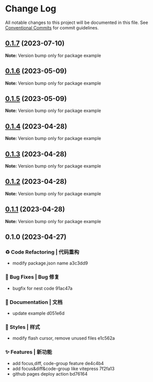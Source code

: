 # Change Log

All notable changes to this project will be documented in this file.
See [Conventional Commits](https://conventionalcommits.org) for commit guidelines.

## [0.1.7](///compare/example@0.1.6...example@0.1.7) (2023-07-10)

**Note:** Version bump only for package example





## [0.1.6](///compare/example@0.1.5...example@0.1.6) (2023-05-09)

**Note:** Version bump only for package example





## [0.1.5](///compare/example@0.1.4...example@0.1.5) (2023-05-09)

**Note:** Version bump only for package example





## [0.1.4](///compare/example@0.1.3...example@0.1.4) (2023-04-28)

**Note:** Version bump only for package example





## [0.1.3](///compare/example@0.1.2...example@0.1.3) (2023-04-28)

**Note:** Version bump only for package example





## [0.1.2](///compare/example@0.1.1...example@0.1.2) (2023-04-28)

**Note:** Version bump only for package example





## [0.1.1](///compare/example@0.1.0...example@0.1.1) (2023-04-28)

**Note:** Version bump only for package example





## 0.1.0 (2023-04-27)


### ♻️ Code Refactoring | 代码重构

* modify package.json name a3c3dd9


### 🐛 Bug Fixes | Bug 修复

* bugfix for nest code 91ac47a


### 📝 Documentation | 文档

* update example d051e6d


### 💄 Styles | 样式

* modify flash cursor, remove unused files e1c562a


### ✨ Features | 新功能

* add focus,diff, code-group feature de4c4b4
* add focus&diff&code-group like vitepress 7f2fa13
* github pages deploy action bd76164
